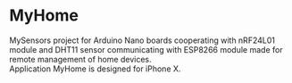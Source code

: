 # MyHome
MySensors project for Arduino Nano boards cooperating with nRF24L01 module and DHT11 sensor communicating with ESP8266 module
made for remote management of home devices. <br/>
Application MyHome is designed for iPhone X.
